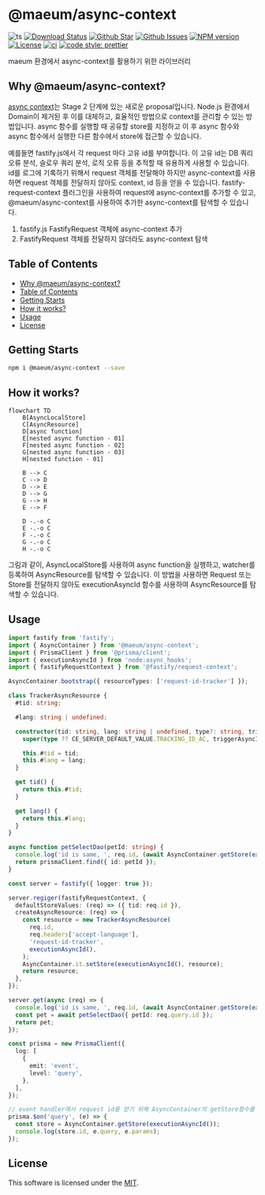 # @maeum/async-context  <!-- omit in toc -->

![ts](https://flat.badgen.net/badge/Built%20With/TypeScript/blue)
[![Download Status](https://img.shields.io/npm/dw/@maeum/async-context.svg?style=flat-square)](https://npmcharts.com/compare/@maeum/async-context?minimal=true)
[![Github Star](https://img.shields.io/github/stars/maeumjs/async-context.svg?style=flat-square)](https://github.com/maeumjs/async-context)
[![Github Issues](https://img.shields.io/github/issues/maeumjs/async-context)](https://github.com/maeumjs/async-context/issues)
[![NPM version](https://img.shields.io/npm/v/@maeum/async-context.svg?style=flat-square)](https://www.npmjs.com/package/@maeum/async-context)
[![License](https://img.shields.io/npm/l/@maeum/async-context.svg?style=flat-square)](https://github.com/maeumjs/async-context/blob/master/LICENSE)
[![ci](https://github.com/maeumjs/async-context/actions/workflows/ci.yml/badge.svg)](https://github.com/maeumjs/async-context/actions/workflows/ci.yml)
[![code style: prettier](https://img.shields.io/badge/code_style-prettier-ff69b4.svg?style=flat-square)](https://github.com/prettier/prettier)

maeum 환경에서 async-context를 활용하기 위한 라이브러리

## Why @maeum/async-context?

[async context](https://github.com/tc39/proposal-async-context)는 Stage 2 단계에 있는 새로운 proposal입니다. Node.js 환경에서 Domain이 제거된 후 이를 대체하고, 효율적인 방법으로 context를 관리할 수 있는 방법입니다. async 함수를 실행할 때 공유할 store를 지정하고 이 후 async 함수와 async 함수에서 실행한 다른 함수에서 store에 접근할 수 있습니다.

예를들면 fastify.js에서 각 request 마다 고유 id를 부여합니다. 이 고유 id는 DB 쿼리 오류 분석, 슬로우 쿼리 분석, 로직 오류 등을 추적할 때 유용하게 사용할 수 있습니다. id를 로그에 기록하기 위해서 request 객체를 전달해야 하지만 async-context를 사용하면 request 객체를 전달하지 않아도 context, id 등을 얻을 수 있습니다. fastify-request-context 플러그인을 사용하여 request에 async-context를 추가할 수 있고, @maeum/async-context를 사용하여 추가한 async-context를 탐색할 수 있습니다.

1. fastify.js FastifyRequest 객체에 async-context 추가
1. FastifyRequest 객체를 전달하지 않더라도 async-context 탐색

## Table of Contents

- [Why @maeum/async-context?](#why-maeumasync-context)
- [Table of Contents](#table-of-contents)
- [Getting Starts](#getting-starts)
- [How it works?](#how-it-works)
- [Usage](#usage)
- [License](#license)

## Getting Starts

```bash
npm i @maeum/async-context --save
```

## How it works?

```mermaid
flowchart TD
    B[AsyncLocalStore]
    C[AsyncResource]
    D[async function]
    E[nested async function - 01]
    F[nested async function - 02]
    G[nested async function - 03]
    H[nested function - 01]

    B --> C
    C --> D
    D --> E
    D --> G
    G --> H
    E --> F

    D -.-o C
    E -.-o C
    F -.-o C
    G -.-o C
    H -.-o C
```

그림과 같이, AsyncLocalStore를 사용하여 async function을 실행하고, watcher를 등록하여 AsyncResource를 탐색할 수 있습니다. 이 방법을 사용하면 Request 또는 Store를 전달하지 않아도 executionAsyncId 함수를 사용하여 AsyncResource를 탐색할 수 있습니다.

## Usage

```ts
import fastify from 'fastify';
import { AsyncContainer } from '@maeum/async-context';
import { PrismaClient } from '@prisma/client';
import { executionAsyncId } from 'node:async_hooks';
import { fastifyRequestContext } from '@fastify/request-context';

AsyncContainer.bootstrap({ resourceTypes: ['request-id-tracker'] });

class TrackerAsyncResource {
  #tid: string;

  #lang: string | undefined;

  constructor(tid: string, lang: string | undefined, type?: string, triggerAsyncId?: number) {
    super(type ?? CE_SERVER_DEFAULT_VALUE.TRACKING_ID_AC, triggerAsyncId);

    this.#tid = tid;
    this.#lang = lang;
  }

  get tid() {
    return this.#tid;
  }

  get lang() {
    return this.#lang;
  }
}

async function petSelectDao(petId: string) {
  console.log('id is same, ', req.id, (await AsyncContainer.getStore(executionAsyncId())).tid);
  return prismaClient.find({ id: petId });
}

const server = fastify({ logger: true });

server.regiger(fastifyRequestContext, {
  defaultStoreValues: (req) => ({ tid: req.id }),
  createAsyncResource: (req) => {
    const resource = new TrackerAsyncResource(
      req.id,
      req.headers['accept-language'],
      'request-id-tracker',
      executionAsyncId(),
    );
    AsyncContainer.it.setStore(executionAsyncId(), resource);
    return resource;
  },
});

server.get(async (req) => {
  console.log('id is same, ', req.id, (await AsyncContainer.getStore(executionAsyncId())).tid);
  const pet = await petSelectDao({ petId: req.query.id });
  return pet;
});

const prisma = new PrismaClient({
  log: [
    {
      emit: 'event',
      level: 'query',
    },
  ],
});

// event handler에서 request id를 얻기 위해 AsyncContainer의 getStore함수를 사용하여 context에 접근할 수 있습니다
prisma.$on('query', (e) => {
  const store = AsyncContainer.getStore(executionAsyncId());
  console.log(store.id, e.query, e.params);
});
```

## License

This software is licensed under the [MIT](https://github.com/imjuni/ctix/blob/master/LICENSE).
